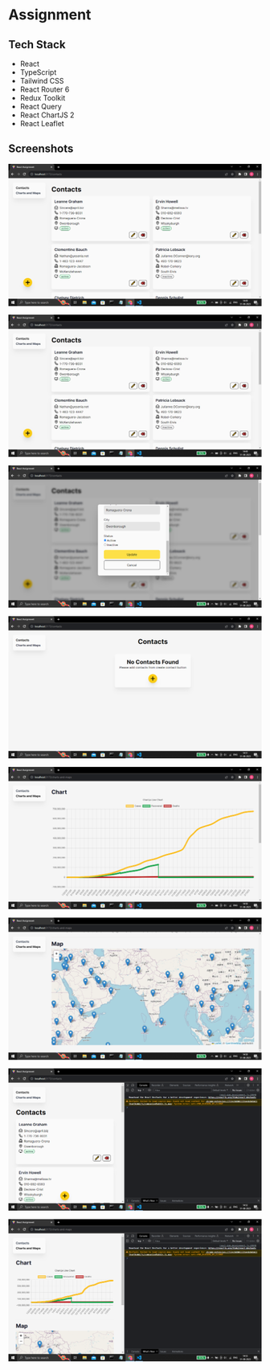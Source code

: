 # Assignment

## Tech Stack
- React
- TypeScript
- Tailwind CSS
- React Router 6
- Redux Toolkit
- React Query
- React ChartJS 2
- React Leaflet

## Screenshots

![screenshot 1](./screenshots/screenshot-1.png)

![screenshot 1](./screenshots/screenshot-1.jpg)

![screenshot 2](./screenshots/screenshot-2.png)

![screenshot 3](./screenshots/screenshot-3.png)

![screenshot 4](./screenshots/screenshot-4.png)

![screenshot 5](./screenshots/screenshot-5.png)

![screenshot 6](./screenshots/screenshot-6.png)

![screenshot 7](./screenshots/screenshot-7.png)
